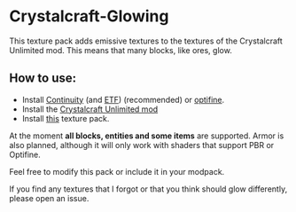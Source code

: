 # Crystalcraft-Glowing
This texture pack adds emissive textures to the textures of the Crystalcraft Unlimited mod. This means that many blocks, like ores, glow.

## How to use:

- Install [Continuity](https://modrinth.com/mod/continuity/versions) (and [ETF](https://modrinth.com/mod/entitytexturefeatures)) (recommended) or [optifine]([https://optifine.net/downloads](https://optifine.net/downloads)).
- Install the [Crystalcraft Unlimited mod]([https://modrinth.com/mod/crystalcraft-unlimited/changelog](https://modrinth.com/mod/crystalcraft-unlimited/changelog))
- Install [this](https://modrinth.com/project/crystalcraft-glowing/versions) texture pack.

At the moment **all blocks, entities and some items** are supported. Armor is also planned, although it will only work with shaders that support PBR or Optifine.

Feel free to modify this pack or include it in your modpack.

If you find any textures that I forgot or that you think should glow differently, please open an issue.
